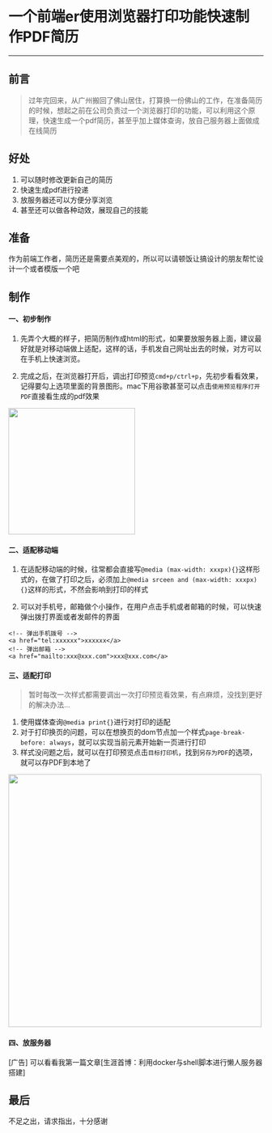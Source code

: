 # 一个前端er使用浏览器打印功能快速制作PDF简历

---

## 前言

> 过年完回来，从广州搬回了佛山居住，打算换一份佛山的工作，在准备简历的时候，想起之前在公司负责过一个浏览器打印的功能，可以利用这个原理，快速生成一个pdf简历，甚至乎加上媒体查询，放自己服务器上面做成在线简历

## 好处

1. 可以随时修改更新自己的简历
2. 快速生成pdf进行投递
3. 放服务器还可以方便分享浏览
4. 甚至还可以做各种动效，展现自己的技能

## 准备

作为前端工作者，简历还是需要点美观的，所以可以请顿饭让搞设计的朋友帮忙设计一个或者模版一个吧

## 制作

#### 一、初步制作

1. 先弄个大概的样子，把简历制作成html的形式，如果要放服务器上面，建议最好就是对移动端做上适配，这样的话，手机发自己网址出去的时候，对方可以在手机上快速浏览。

2. 完成之后，在浏览器打开后，调出打印预览`cmd+p/ctrl+p`，先初步看看效果，记得要勾上选项里面的背景图形。mac下用谷歌甚至可以点击`使用预览程序打开PDF`直接看生成的pdf效果

<img width="250" src="https://course-wx-app.oss-cn-hangzhou.aliyuncs.com/1bca165ab5764d5e9f6a71f580ca8628.jpeg" alt="" />

#### 二、适配移动端

1. 在适配移动端的时候，往常都会直接写`@media (max-width: xxxpx){}`这样形式的，在做了打印之后，必须加上`@media srceen and (max-width: xxxpx){}`这样的形式，不然会影响到打印的样式

2. 可以对手机号，邮箱做个小操作，在用户点击手机或者邮箱的时候，可以快速弹出拨打界面或者发邮件的界面

```html;
<!-- 弹出手机拨号 -->
<a href="tel:xxxxxx">xxxxxx</a>
<!-- 弹出邮箱 -->
<a href="mailto:xxx@xxx.com">xxx@xxx.com</a>
```

#### 三、适配打印

> 暂时每改一次样式都需要调出一次打印预览看效果，有点麻烦，没找到更好的解决办法...

1. 使用媒体查询`@media print{}`进行对打印的适配
2. 对于打印换页的问题，可以在想换页的dom节点加一个样式`page-break-before: always`，就可以实现当前元素开始新一页进行打印
3. 样式没问题之后，就可以在打印预览点击`目标打印机`，找到`另存为PDF`的选项，就可以存PDF到本地了

<img width="500" src="https://course-wx-app.oss-cn-hangzhou.aliyuncs.com/dd59972056da47788b121a0ad30f3ca0.jpeg" alt="" />

#### 四、放服务器

[广告] 可以看看我第一篇文章[生涯首博：利用docker与shell脚本进行懒人服务器搭建]
## 最后

不足之出，请求指出，十分感谢
